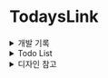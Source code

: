 # TodaysLink

<details>
<summary>개발 기록</summary>
<div markdown="1">

- [2023.01.07 : 헤더 디자인 및 반응형 완료 (블로그 기록)](https://velog.io/@tpgus758/%ED%97%A4%EB%8D%94-%EC%BB%B4%ED%8F%AC%EB%84%8C%ED%8A%B8-%EB%B6%84%EB%A6%AC%ED%95%98%EA%B8%B0)

- [2023.01.09 : 모바일 환경 헤더 햄버거 바 추가 (블로그 기록)](https://velog.io/@tpgus758/%EC%BB%B4%ED%8F%AC%EB%84%8C%ED%8A%B8-%EB%82%98%EB%88%84%EA%B8%B0-%ED%97%A4%EB%8D%94-mobile-only)

- 2023.01.09 : **404** 페이지 추가 완료

- 2023.01.09 : 사이트 테마 색 변경

- [2023.01.11 : FAQ 페이지 디자인 - 아코디언 UI 적용하기 (블로그 기록)](https://velog.io/@tpgus758/%EC%95%84%EC%BD%94%EB%94%94%EC%96%B8Accordian-%EA%B5%AC%ED%98%84%ED%95%98%EA%B8%B0-styled-components)
</div>
</details>

<details>
<summary>Todo List</summary>
<div markdown="1">

- FAQ 페이지 카테고리 분리
- 소셜 로그인 (카카오톡 우선)
</details>



<details>
<summary>디자인 참고</summary>
<div markdown="1">

- [상세 페이지 디자인 참고 - 크림](https://kream.co.kr/products/92506)
- [FAQ, Q&A 페이지 디자인 참고 - 우리은행](https://spot.wooribank.com/pot/Dream?withyou=MYETC0005)
- [메인 페이지 헤더 및 태그 디자인 참고 - 유튜브](https://www.youtube.com/)
- [로그인 및 회원가입 디자인 참고 - 무신사](https://www.musinsa.com/auth/login?referer=https%3A%2F%2Fwww.musinsa.com%2Fapp%2F%3FNaPm%3Dct%253Dlcx9kubh%257Cci%253Dcheckout%257Ctr%253Dds%257Ctrx%253D%257Chk%253D156c70095c470bd22f83fe7c9e3003ed42ebae73)
- [기본 요소 디자인 참고 - Tailwind](https://tailwindui.com/components)

</details>
